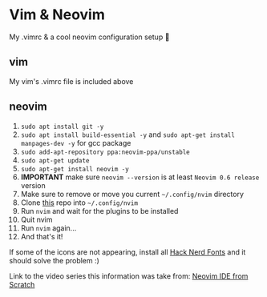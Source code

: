 # Vim & Neovim
My .vimrc & a cool neovim configuration setup 🧷

## vim
My vim's .vimrc file is included above

## neovim
1. `sudo apt install git -y`
2. `sudo apt install build-essential -y` and `sudo apt-get install manpages-dev -y` for gcc package
3. `sudo add-apt-repository ppa:neovim-ppa/unstable`
4. `sudo apt-get update`
5. `sudo apt-get install neovim -y`
6. **IMPORTANT** make sure `neovim --version` is at least `Neovim 0.6 release` version
7. Make sure to remove or move you current `~/.config/nvim` directory
8. Clone [this](https://github.com/LunarVim/Neovim-from-scratch) repo into `~/.config/nvim`
9. Run `nvim` and wait for the plugins to be installed
10. Quit nvim
11. Run `nvim` again...
12. And that's it!

If some of the icons are not appearing, install all [Hack Nerd Fonts](https://github.com/ryanoasis/nerd-fonts/tree/master/patched-fonts/Hack) and it should solve the problem :)

Link to the video series this information was take from: [Neovim IDE from Scratch](https://www.youtube.com/watch?v=ctH-a-1eUME&list=PLhoH5vyxr6Qq41NFL4GvhFp-WLd5xzIzZ&ab_channel=ChrisAtMachine)
